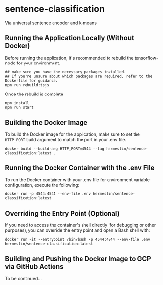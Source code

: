 # sentence-classification
Via universal sentence encoder and k-means

## Running the Application Locally (Without Docker)
Before running the application, it's recommended to rebuild the tensorflow-node for your environment.
```shell
## make sure you have the necessary packages installed.
## If you're unsure about which packages are required, refer to the Dockerfile for guidance.  
npm run rebuild:tsjs
```

Once the rebuild is complete
```shell
npm install
npm run start
```

## Building the Docker Image
To build the Docker image for the application, make sure to set the `HTTP_PORT` build argument to match the port in your .env file.
```shell
docker build --build-arg HTTP_PORT=4544 --tag hermeslin/sentence-classification:latest .
```

## Running the Docker Container with the .env File
To run the Docker container with your .env file for environment variable configuration, execute the following:
```shell
docker run -p 4544:4544 --env-file .env hermeslin/sentence-classification:latest
```

## Overriding the Entry Point (Optional)
If you need to access the container's shell directly (for debugging or other purposes), you can override the entry point and open a Bash shell with:
```shell
docker run -it --entrypoint /bin/bash -p 4544:4544 --env-file .env hermeslin/sentence-classification:latest
```

## Building and Pushing the Docker Image to GCP via GitHub Actions
To be continued...
